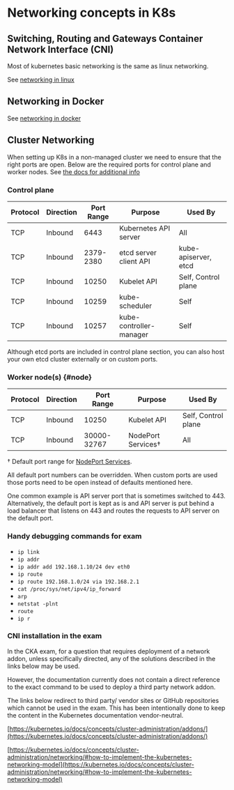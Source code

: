 # Networking concepts in K8s

## Switching, Routing and Gateways Container Network Interface (CNI)

Most of kubernetes basic networking is the same as linux networking.

See [networking in linux](../linux-and-bash/networking.md)

## Networking in Docker

See [networking in docker](../docker/docker_networking.md)

## Cluster Networking

When setting up K8s in a non-managed cluster we need to ensure that the right ports are open.
Below are the required ports for control plane and worker nodes.
See [the docs for additional info](https://kubernetes.io/docs/reference/ports-and-protocols/)

### Control plane

| Protocol | Direction | Port Range | Purpose                 | Used By                   |
|----------|-----------|------------|-------------------------|---------------------------|
| TCP      | Inbound   | 6443       | Kubernetes API server   | All                       |
| TCP      | Inbound   | 2379-2380  | etcd server client API  | kube-apiserver, etcd      |
| TCP      | Inbound   | 10250      | Kubelet API             | Self, Control plane       |
| TCP      | Inbound   | 10259      | kube-scheduler          | Self                      |
| TCP      | Inbound   | 10257      | kube-controller-manager | Self                      |

Although etcd ports are included in control plane section, you can also host your own
etcd cluster externally or on custom ports.

### Worker node(s) {#node}

| Protocol | Direction | Port Range  | Purpose               | Used By                 |
|----------|-----------|-------------|-----------------------|-------------------------|
| TCP      | Inbound   | 10250       | Kubelet API           | Self, Control plane     |
| TCP      | Inbound   | 30000-32767 | NodePort Services†    | All                     |

† Default port range for [NodePort Services](/docs/concepts/services-networking/service/).

All default port numbers can be overridden. When custom ports are used those
ports need to be open instead of defaults mentioned here.  

One common example is API server port that is sometimes switched
to 443. Alternatively, the default port is kept as is and API server is put
behind a load balancer that listens on 443 and routes the requests to API server
on the default port.

### Handy debugging commands for exam

- `ip link`
- `ip addr`
- `ip addr add 192.168.1.10/24 dev eth0`
- `ip route`
- `ip route 192.168.1.0/24 via 192.168.2.1`
- `cat /proc/sys/net/ipv4/ip_forward`
- `arp`
- `netstat -plnt`
- `route`
- `ip r`

### CNI installation in the exam

In the CKA exam, for a question that requires deployment
of a network addon, unless specifically directed, any of the solutions
described in the links below may be used.

However, the documentation currently does not contain a direct reference to the
exact command to be used to deploy a third party network addon.

The links below redirect to third party/ vendor sites or GitHub repositories which cannot be used in the exam.
This has been intentionally done to keep the content in the Kubernetes documentation vendor-neutral.

[https://kubernetes.io/docs/concepts/cluster-administration/addons/](https://kubernetes.io/docs/concepts/cluster-administration/addons/)

[https://kubernetes.io/docs/concepts/cluster-administration/networking/#how-to-implement-the-kubernetes-networking-model](https://kubernetes.io/docs/concepts/cluster-administration/networking/#how-to-implement-the-kubernetes-networking-model)
